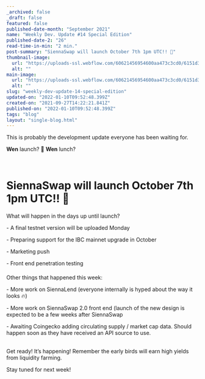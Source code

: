 ```yaml
---
_archived: false
_draft: false
featured: false
published-date-month: "September 2021"
name: "Weekly Dev. Update #14 Special Edition"
published-date-2: "26"
read-time-in-min: "2 min."
post-summary: "SiennaSwap will launch October 7th 1pm UTC!! 🚀"
thumbnail-image:
  url: "https://uploads-ssl.webflow.com/60621456954600aa473c3cd0/6151d387dd1e66dce10427cb_weekly-update-14%20SE%20Blog%20Thump.jpg"
  alt: ""
main-image:
  url: "https://uploads-ssl.webflow.com/60621456954600aa473c3cd0/6151d38abc221510cff80f23_weekly-update-14%20SE%20Blog.jpg"
  alt: ""
slug: "weekly-dev-update-14-special-edition"
updated-on: "2022-01-10T09:52:48.399Z"
created-on: "2021-09-27T14:22:21.841Z"
published-on: "2022-01-10T09:52:48.399Z"
tags: "blog"
layout: "single-blog.html"
---
```


This is probably the development update everyone has been waiting for.

**Wen** launch? 🚀 **Wen** lunch?

‍

SiennaSwap will launch October 7th 1pm UTC!! 🚀
===============================================

####   
What will happen in the days up until launch?

\- A final testnet version will be uploaded Monday

\- Preparing support for the IBC mainnet upgrade in October

\- Marketing push

\- Front end penetration testing

####   
Other things that happened this week:

\- More work on SiennaLend (everyone internally is hyped about the way it looks 🔥)

\- More work on SiennaSwap 2.0 front end (launch of the new design is expected to be a few weeks after SiennaSwap

\- Awaiting Coingecko adding circulating supply / market cap data. Should happen soon as they have received an API source to use.  
‍

Get ready! It’s happening! Remember the early birds will earn high yields from liquidity farming.

Stay tuned for next week!

‍
